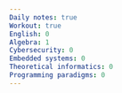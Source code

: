 ```yaml
---
Daily notes: true
Workout: true
English: 0
Algebra: 1
Cybersecurity: 0
Embedded systems: 0
Theoretical informatics: 0
Programming paradigms: 0
---
```




